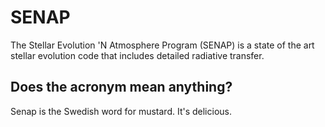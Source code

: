 SENAP
=====
The Stellar Evolution 'N Atmosphere Program (SENAP) is a state of the art stellar
evolution code that includes detailed radiative transfer.

Does the acronym mean anything?
-------------------------------
Senap is the Swedish word for mustard. It's delicious.
